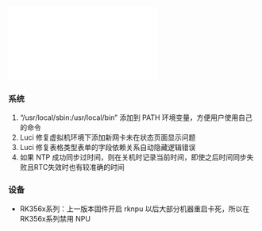 <iframe src="//player.bilibili.com/player.html?isOutside=true&aid=115281267524843&bvid=BV1X8nozDE19&cid=32695190803&p=1&autoplay=0" scrolling="no" border="0" frameborder="no" framespacing="0" allowfullscreen="true"></iframe>

### 系统
1. “/usr/local/sbin:/usr/local/bin” 添加到 PATH 环境变量，方便用户使用自己的命令
2. Luci 修复虚拟机环境下添加新网卡未在状态页面显示问题
3. Luci 修复表格类型表单的字段依赖关系自动隐藏逻辑错误
4. 如果 NTP 成功同步过时间，则在关机时记录当前时间，即使之后时间同步失败且RTC失效时也有较准确的时间

### 设备
* RK356x系列：上一版本固件开启 rknpu 以后大部分机器重启卡死，所以在RK356x系列禁用 NPU
